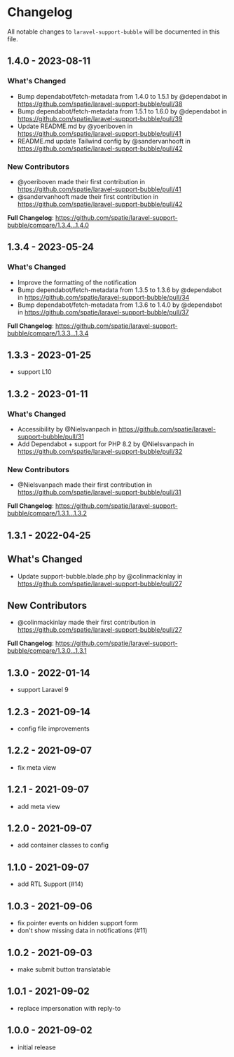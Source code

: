 # Changelog

All notable changes to `laravel-support-bubble` will be documented in this file.

## 1.4.0 - 2023-08-11

### What's Changed

- Bump dependabot/fetch-metadata from 1.4.0 to 1.5.1 by @dependabot in https://github.com/spatie/laravel-support-bubble/pull/38
- Bump dependabot/fetch-metadata from 1.5.1 to 1.6.0 by @dependabot in https://github.com/spatie/laravel-support-bubble/pull/39
- Update README.md by @yoeriboven in https://github.com/spatie/laravel-support-bubble/pull/41
- README.md update Tailwind config by @sandervanhooft in https://github.com/spatie/laravel-support-bubble/pull/42

### New Contributors

- @yoeriboven made their first contribution in https://github.com/spatie/laravel-support-bubble/pull/41
- @sandervanhooft made their first contribution in https://github.com/spatie/laravel-support-bubble/pull/42

**Full Changelog**: https://github.com/spatie/laravel-support-bubble/compare/1.3.4...1.4.0

## 1.3.4 - 2023-05-24

### What's Changed

- Improve the formatting of the notification
- Bump dependabot/fetch-metadata from 1.3.5 to 1.3.6 by @dependabot in https://github.com/spatie/laravel-support-bubble/pull/34
- Bump dependabot/fetch-metadata from 1.3.6 to 1.4.0 by @dependabot in https://github.com/spatie/laravel-support-bubble/pull/37

**Full Changelog**: https://github.com/spatie/laravel-support-bubble/compare/1.3.3...1.3.4

## 1.3.3 - 2023-01-25

- support L10

## 1.3.2 - 2023-01-11

### What's Changed

- Accessibility by @Nielsvanpach in https://github.com/spatie/laravel-support-bubble/pull/31
- Add Dependabot + support for PHP 8.2 by @Nielsvanpach in https://github.com/spatie/laravel-support-bubble/pull/32

### New Contributors

- @Nielsvanpach made their first contribution in https://github.com/spatie/laravel-support-bubble/pull/31

**Full Changelog**: https://github.com/spatie/laravel-support-bubble/compare/1.3.1...1.3.2

## 1.3.1 - 2022-04-25

## What's Changed

- Update support-bubble.blade.php by @colinmackinlay in https://github.com/spatie/laravel-support-bubble/pull/27

## New Contributors

- @colinmackinlay made their first contribution in https://github.com/spatie/laravel-support-bubble/pull/27

**Full Changelog**: https://github.com/spatie/laravel-support-bubble/compare/1.3.0...1.3.1

## 1.3.0 - 2022-01-14

- support Laravel 9

## 1.2.3 - 2021-09-14

- config file improvements

## 1.2.2 - 2021-09-07

- fix meta view

## 1.2.1 - 2021-09-07

- add meta view

## 1.2.0 - 2021-09-07

- add container classes to config

## 1.1.0 - 2021-09-07

- add RTL Support (#14)

## 1.0.3 - 2021-09-06

- fix pointer events on hidden support form
- don't show missing data in notifications (#11)

## 1.0.2 - 2021-09-03

- make submit button translatable

## 1.0.1 - 2021-09-02

- replace impersonation with reply-to

## 1.0.0 - 2021-09-02

- initial release
